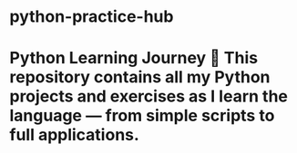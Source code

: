 # python-practice-hub
# Python Learning Journey 🐍 This repository contains all my Python projects and exercises as I learn the language — from simple scripts to full applications.
